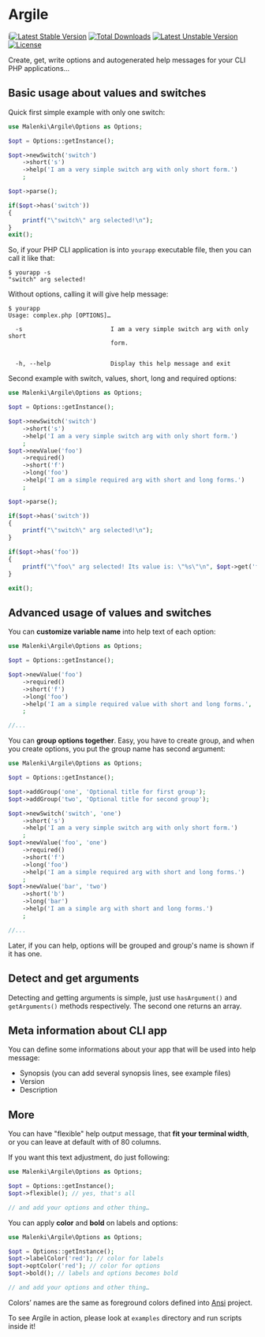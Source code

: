 # Argile

i[![Latest Stable Version](https://poser.pugx.org/malenki/argile/v/stable.svg)](https://packagist.org/packages/malenki/argile) [![Total Downloads](https://poser.pugx.org/malenki/argile/downloads.svg)](https://packagist.org/packages/malenki/argile) [![Latest Unstable Version](https://poser.pugx.org/malenki/argile/v/unstable.svg)](https://packagist.org/packages/malenki/argile) [![License](https://poser.pugx.org/malenki/argile/license.svg)](https://packagist.org/packages/malenki/argile)

Create, get, write options and autogenerated help messages for your CLI PHP applications…

## Basic usage about values and switches

Quick first simple example with only one switch:

``` php
use Malenki\Argile\Options as Options;

$opt = Options::getInstance();

$opt->newSwitch('switch')
    ->short('s')
    ->help('I am a very simple switch arg with only short form.')
    ;

$opt->parse();

if($opt->has('switch'))
{
    printf("\"switch\" arg selected!\n");
}
exit();
```

So, if your PHP CLI application is into `yourapp` executable file, then you can call it like that:

```
$ yourapp -s
"switch" arg selected!
```

Without options, calling it will give help message:

```
$ yourapp
Usage: complex.php [OPTIONS]…

  -s                         I am a very simple switch arg with only short
                             form.


  -h, --help                 Display this help message and exit

```

Second example with switch, values, short, long and required options:

```php
use Malenki\Argile\Options as Options;

$opt = Options::getInstance();

$opt->newSwitch('switch')
    ->short('s')
    ->help('I am a very simple switch arg with only short form.')
    ;
$opt->newValue('foo')
    ->required()
    ->short('f')
    ->long('foo')
    ->help('I am a simple required arg with short and long forms.')
    ;

$opt->parse();

if($opt->has('switch'))
{
    printf("\"switch\" arg selected!\n");
}

if($opt->has('foo'))
{
    printf("\"foo\" arg selected! Its value is: \"%s\"\n", $opt->get('foo'));
}

exit();
```

## Advanced usage of values and switches

You can **customize variable name** into help text of each option:

```php
use Malenki\Argile\Options as Options;

$opt = Options::getInstance();

$opt->newValue('foo')
    ->required()
    ->short('f')
    ->long('foo')
    ->help('I am a simple required value with short and long forms.', 'FILE')
    ;

//...

```

You can **group options together**. Easy, you have to create group, and when you create options, you put the group name has second argument:

```php
use Malenki\Argile\Options as Options;

$opt = Options::getInstance();

$opt->addGroup('one', 'Optional title for first group');
$opt->addGroup('two', 'Optional title for second group');

$opt->newSwitch('switch', 'one')
    ->short('s')
    ->help('I am a very simple switch arg with only short form.')
    ;
$opt->newValue('foo', 'one')
    ->required()
    ->short('f')
    ->long('foo')
    ->help('I am a simple required arg with short and long forms.')
    ;
$opt->newValue('bar', 'two')
    ->short('b')
    ->long('bar')
    ->help('I am a simple arg with short and long forms.')
    ;

//...

```

Later, if you can help, options will be grouped and group's name is shown if it has one.


## Detect and get arguments

Detecting and getting arguments is simple, just use `hasArgument()` and `getArguments()` methods respectively. The second one returns an array.

## Meta information about CLI app

You can define some informations about your app that will be used into help message:

 - Synopsis (you can add several synopsis lines, see example files)
 - Version
 - Description
 
## More

You can have "flexible" help output message, that **fit your terminal width**, or you can leave at default with of 80 columns.

If you want this text adjustment, do just following:

```php
use Malenki\Argile\Options as Options;

$opt = Options::getInstance();
$opt->flexible(); // yes, that's all

// and add your options and other thing…
```

You can apply **color** and **bold** on labels and options:

```php
use Malenki\Argile\Options as Options;

$opt = Options::getInstance();
$opt->labelColor('red'); // color for labels
$opt->optColor('red'); // color for options
$opt->bold(); // labels and options becomes bold

// and add your options and other thing…
```

Colors’ names are the same as foreground colors defined into [Ansi](https://github.com/malenkiki/ansi) project.

To see Argile in action, please look at `examples` directory and run scripts inside it!
